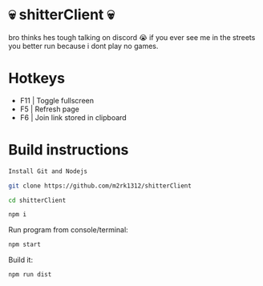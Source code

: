 # 💀 shitterClient 💀
 
bro thinks hes tough talking on discord 😭 if you ever see me in the streets you better run because i dont play no games.

# Hotkeys
- F11 | Toggle fullscreen
- F5 | Refresh page
- F6 | Join link stored in clipboard

# Build instructions
```sh
Install Git and Nodejs
```
```sh
git clone https://github.com/m2rk1312/shitterClient
```
```sh
cd shitterClient
```
```sh
npm i
```
Run program from console/terminal:
```sh
npm start
```
Build it:
```sh
npm run dist
```
